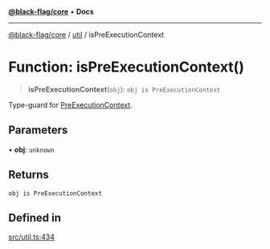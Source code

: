 [**@black-flag/core**](../../README.md) • **Docs**

***

[@black-flag/core](../../README.md) / [util](../README.md) / isPreExecutionContext

# Function: isPreExecutionContext()

> **isPreExecutionContext**(`obj`): `obj is PreExecutionContext`

Type-guard for [PreExecutionContext](../type-aliases/PreExecutionContext.md).

## Parameters

• **obj**: `unknown`

## Returns

`obj is PreExecutionContext`

## Defined in

[src/util.ts:434](https://github.com/Xunnamius/black-flag/blob/cdc6af55387aac92b7d9fc16a57790068e4b6d49/src/util.ts#L434)
